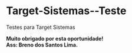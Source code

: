 # Target-Sistemas--Teste
Testes para Target Sistemas 

<strong>Muito obrigado por esta oportunidade!<strong>
<br>
Ass: Breno dos Santos Lima.
